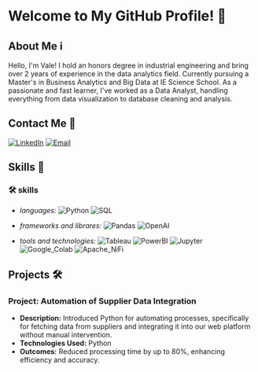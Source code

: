 # Welcome to My GitHub Profile! 👋

## About Me ℹ️

Hello, I'm Vale! I hold an honors degree in industrial engineering and bring over 2 years of experience in the data analytics field. Currently pursuing a Master's in Business Analytics and Big Data at IE Science School. As a passionate and fast learner, I've worked as a Data Analyst, handling everything from data visualization to database cleaning and analysis.

## Contact Me 📧

[![LinkedIn](https://img.shields.io/badge/LinkedIn-ValeAbrahamL-blue?style=flat&logo=linkedin)](https://www.linkedin.com/in/valeabrahaml/)
[![Email](https://img.shields.io/badge/Email-valeria.abraham%40student.ie.edu-red?style=flat&logo=gmail)](mailto:valeria.abraham@student.ie.edu)


## Skills 🚀

### 🛠 skills
- *languages:*
![Python](https://img.shields.io/badge/Python-3776AB?style=flat&logo=python&logoColor=white)
![SQL](https://img.shields.io/badge/SQL-4479A1?style=flat&logo=mysql&logoColor=white)

- *frameworks and librares:*
![Pandas](https://img.shields.io/badge/Pandas-150458?style=flat&logo=pandas&logoColor=white)
![OpenAI](https://img.shields.io/badge/OpenAI-412991?style=flat&logo=openai&logoColor=white)

- *tools and technologies:*
![Tableau](https://img.shields.io/badge/Tableau-E97627?style=flat&logo=tableau&logoColor=white)
![PowerBI](https://img.shields.io/badge/Power_BI-F2C811?style=flat&logo=powerbi&logoColor=black)
![Jupyter](https://img.shields.io/badge/Jupyter-F37626?style=flat&logo=jupyter&logoColor=white)
![Google_Colab](https://img.shields.io/badge/Google_Colab-F9AB00?style=flat&logo=googlecolab&color=525252)
![Apache_NiFi](https://img.shields.io/badge/Apache_NiFi-017CEE?style=flat&logo=apachenifi&logoColor=white)

## Projects 🛠️

### Project: Automation of Supplier Data Integration
- **Description:** Introduced Python for automating processes, specifically for fetching data from suppliers and integrating it into our web platform without manual intervention.
- **Technologies Used:** Python
- **Outcomes:** Reduced processing time by up to 80%, enhancing efficiency and accuracy.
